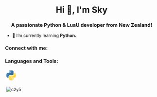 <h1 align="center">Hi 👋, I'm Sky</h1>
<h3 align="center">A passionate Python & LuaU developer from New Zealand!</h3>

- 🌱 I’m currently learning **Python.**

<h3 align="left">Connect with me:</h3>
<p align="left">
</p>

<h3 align="left">Languages and Tools:</h3>
<p align="left"> <a href="https://www.python.org" target="_blank" rel="noreferrer"> <img src="https://raw.githubusercontent.com/devicons/devicon/master/icons/python/python-original.svg" alt="python" width="40" height="40"/> </a> </p>

<p>&nbsp;<img align="center" src="https://github-readme-stats.vercel.app/api?username=c2y5&show_icons=true&locale=en" alt="c2y5" /></p>
